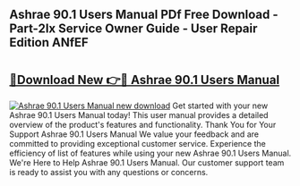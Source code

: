 ## Ashrae 90.1 Users Manual PDf Free Download - Part-2Ix Service Owner Guide - User Repair Edition ANfEF

# <h2><a href="http://bc14475.oget.top/?id=Ashrae+90.1+Users+Manual">🔗Download New 👉🔴 Ashrae 90.1 Users Manual</a></h2>

[![Ashrae 90.1 Users Manual new download](https://i.imgur.com/5g1atiW.png)](http://bc14475.oget.top/?id=Ashrae+90.1+Users+Manual)
Get started with your new Ashrae 90.1 Users Manual today! This user manual provides a detailed overview of the product's features and functionality. Thank You for Your Support Ashrae 90.1 Users Manual We value your feedback and are committed to providing exceptional customer service. Experience the efficiency of list of features while using your new Ashrae 90.1 Users Manual. We're Here to Help Ashrae 90.1 Users Manual. Our customer support team is ready to assist you with any questions or concerns.
